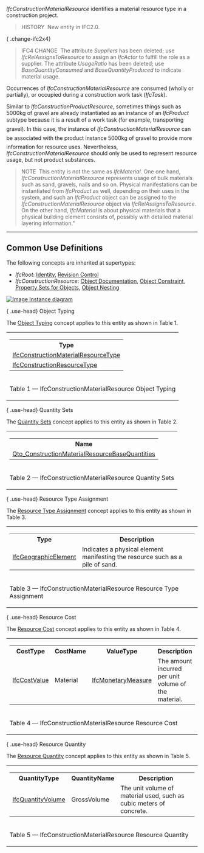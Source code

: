 ﻿_IfcConstructionMaterialResource_ identifies a material resource type in a construction project.

> HISTORY&nbsp; New entity in IFC2.0.

{ .change-ifc2x4}
> IFC4 CHANGE&nbsp; The attribute _Suppliers_ has been deleted; use _IfcRelAssignsToResource_ to assign an _IfcActor_ to fulfill the role as a supplier. The attribute _UsageRatio_ has been deleted; use _BaseQuantityConsumed_ and _BaseQuantityProduced_ to indicate material usage.

Occurrences of _IfcConstructionMaterialResource_ are consumed (wholly or partially), or occupied during a construction work task (_IfcTask_).

Similar to _IfcConstructionProductResource_, sometimes things such as 5000kg of gravel are already instantiated as an instance of an _IfcProduct_ subtype because it is a result of a work task (for example, &#145;transporting gravel&#146;). In this case, the instance of _IfcConstructionMaterialResource_ can be associated with the product instance &#145;5000kg of gravel&#146; to provide more information for resource uses. Nevertheless, _IfcConstructionMaterialResource_ should only be used to represent resource usage, but not product substances.

> NOTE&nbsp; This entity is not the same as _IfcMaterial_. One one hand, _IfcConstructionMaterialResource_ represents usage of bulk materials such as sand, gravels, nails and so on. Physical manifestations can be instantiated from _IfcProduct_ as well, depending on their uses in the system, and such an _IfcProduct_ object can be assigned to the _IfcConstructionMaterialResource_ object via _IfcRelAssignsToResource_. On the other hand, _IfcMaterial_ is about physical materials that a physical building element consists of, possibly with detailed material layering information."

___
## Common Use Definitions
The following concepts are inherited at supertypes:

* _IfcRoot_: [Identity](../../templates/identity.htm), [Revision Control](../../templates/revision-control.htm)
* _IfcConstructionResource_: [Object Documentation](../../templates/object-documentation.htm), [Object Constraint](../../templates/object-constraint.htm), [Property Sets for Objects](../../templates/property-sets-for-objects.htm), [Object Nesting](../../templates/object-nesting.htm)

[![Image](../../../img/diagram.png)&nbsp;Instance diagram](../../../annex/annex-d/common-use-definitions/ifcconstructionmaterialresource.htm)

{ .use-head}
Object Typing

The [Object Typing](../../templates/object-typing.htm) concept applies to this entity as shown in Table 1.

<table>
<tr><td>
<table class="gridtable">
<tr><th><b>Type</b></th></tr>
<tr><td><a href="../../ifcconstructionmgmtdomain/lexical/ifcconstructionmaterialresourcetype.htm">IfcConstructionMaterialResourceType</a></td></tr>
<tr><td><a href="../../ifcconstructionmgmtdomain/lexical/ifcconstructionresourcetype.htm">IfcConstructionResourceType</a></td></tr>
</table>
</td></tr>
<tr><td><p class="table">Table 1 &mdash; IfcConstructionMaterialResource Object Typing</p></td></tr></table>

  
  
{ .use-head}
Quantity Sets

The [Quantity Sets](../../templates/quantity-sets.htm) concept applies to this entity as shown in Table 2.

<table>
<tr><td>
<table class="gridtable">
<tr><th><b>Name</b></th></tr>
<tr><td><a href="../../qto/ifcconstructionmgmtdomain/Qto_ConstructionMaterialResourceBaseQuantities.xml">Qto_ConstructionMaterialResourceBaseQuantities</a></td></tr>
</table>
</td></tr>
<tr><td><p class="table">Table 2 &mdash; IfcConstructionMaterialResource Quantity Sets</p></td></tr></table>

  
  
{ .use-head}
Resource Type Assignment

The [Resource Type Assignment](../../templates/resource-type-assignment.htm) concept applies to this entity as shown in Table 3.

<table>
<tr><td>
<table class="gridtable">
<tr><th><b>Type</b></th><th><b>Description</b></th></tr>
<tr><td><a href="../../ifcproductextension/lexical/ifcgeographicelement.htm">IfcGeographicElement</a></td><td>Indicates a physical element manifesting the resource such as a pile of sand.</td></tr>
</table>
</td></tr>
<tr><td><p class="table">Table 3 &mdash; IfcConstructionMaterialResource Resource Type Assignment</p></td></tr></table>

  
  
{ .use-head}
Resource Cost

The [Resource Cost](../../templates/resource-cost.htm) concept applies to this entity as shown in Table 4.

<table>
<tr><td>
<table class="gridtable">
<tr><th><b>CostType</b></th><th><b>CostName</b></th><th><b>ValueType</b></th><th><b>Description</b></th></tr>
<tr><td><a href="../../ifccostresource/lexical/ifccostvalue.htm">IfcCostValue</a></td><td>Material</td><td><a href="../../ifcmeasureresource/lexical/ifcmonetarymeasure.htm">IfcMonetaryMeasure</a></td><td>The amount incurred per unit volume of the material.</td></tr>
</table>
</td></tr>
<tr><td><p class="table">Table 4 &mdash; IfcConstructionMaterialResource Resource Cost</p></td></tr></table>

  
  
{ .use-head}
Resource Quantity

The [Resource Quantity](../../templates/resource-quantity.htm) concept applies to this entity as shown in Table 5.

<table>
<tr><td>
<table class="gridtable">
<tr><th><b>QuantityType</b></th><th><b>QuantityName</b></th><th><b>Description</b></th></tr>
<tr><td><a href="../../ifcquantityresource/lexical/ifcquantityvolume.htm">IfcQuantityVolume</a></td><td>GrossVolume</td><td>The unit volume of material used, such as cubic meters of concrete.</td></tr>
</table>
</td></tr>
<tr><td><p class="table">Table 5 &mdash; IfcConstructionMaterialResource Resource Quantity</p></td></tr></table>
